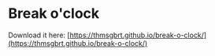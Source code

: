 # Break o'clock

Download it here: [https://thmsgbrt.github.io/break-o-clock/](https://thmsgbrt.github.io/break-o-clock/)
